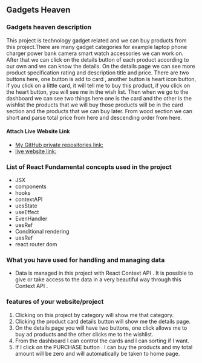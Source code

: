 ## Gadgets Heaven

### Gadgets heaven description

This project is technology gadget related and we can buy products from this project.There are many gadget categories for example laptop phone charger power bank camera smart watch accessories we can work on. After that we can click on the details button of each product according to our own and we can know the details. On the details page we can see more product specification rating and description title and price. There are two buttons here, one button is add to card , another button is heart icon button, if you click on a little card, it will tell me to buy this product, if you click on the heart button, you will see me in the wish list. Then when we go to the dashboard we can see two things here one is the card and the other is the wishlist the products that we will buy those products will be in the card section and the products that we can buy later. From wood section we can short and parse total price from here and descending order from here.

#### Attach Live Website Link

- [My GitHub private repositories link:](https://github.com/programming-hero-web-course-4/b10a8-gadget-heaven-bikash-sarker-dev)
- [live website link:](https://gadgets-heavens.netlify.app/)

### List of React Fundamental concepts used in the project

- JSX
- components
- hooks
- contextAPI
- uesState
- useEffect
- EvenHandler
- uesRef
- Conditional rendering
- uesRef
- react router dom

### What you have used for handling and managing data

- Data is managed in this project with React Context API . It is possible to give or take access to the data in a very beautiful way through this Context API .

### features of your website/project

1. Clicking on this project by category will show me that category.
2. Clicking the product card details button will show me the details page.
3. On the details page you will have two buttons, one click allows me to buy ad products and the other clicks me to the wishlist.
4. From the dashboard I can control the cards and I can sorting if I want.
5. If I click on the PURCHASE button . I can buy the products and my total amount will be zero and will automatically be taken to home page.
